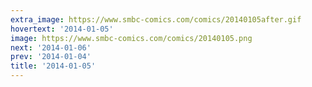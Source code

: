 ```yaml
---
extra_image: https://www.smbc-comics.com/comics/20140105after.gif
hovertext: '2014-01-05'
image: https://www.smbc-comics.com/comics/20140105.png
next: '2014-01-06'
prev: '2014-01-04'
title: '2014-01-05'
---
```

